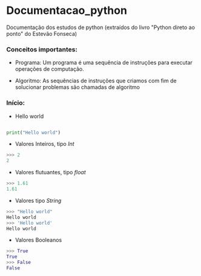 # Documentacao_python
Documentação dos estudos de python (extraídos do livro "Python direto ao ponto" do Estevão Fonseca)

### Conceitos importantes:

* Programa:
  Um programa é uma sequência de instruções para executar operações de computação.

* Algoritmo:
  As sequências de instruções que criamos com fim de solucionar problemas são chamadas de algoritmo

### Início:
* Hello world

~~~python

print("Hello world")

~~~


* Valores Inteiros, tipo _Int_

~~~python
>>> 2
2
~~~

* Valores flutuantes, tipo _float_
~~~python
>>> 1.61
1.61
~~~

* Valores tipo _String_
~~~python
>>> "Hello world"
Hello world
>>> 'Hello world'
Hello world
~~~

* Valores Booleanos
~~~python
>>> True
True
>>> False
False
~~~
